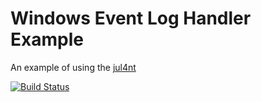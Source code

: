 # Windows Event Log Handler Example
An example of using the [jul4nt](https://github.com/nikolaybespalov/jul4nt)

[![Build Status](https://ci.appveyor.com/api/projects/status/github/nikolaybespalov/jul4nt?svg=true)](https://ci.appveyor.com/project/nikolaybespalov/jul4nt)
